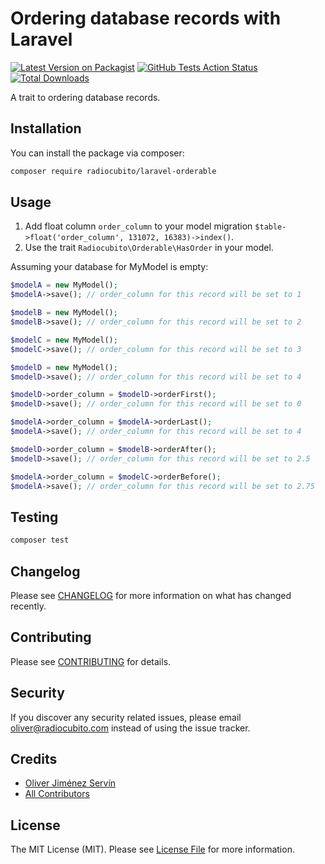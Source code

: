 # Ordering database records with Laravel

[![Latest Version on Packagist](https://img.shields.io/packagist/v/radiocubito/laravel-orderable.svg?style=flat-square)](https://packagist.org/packages/radiocubito/laravel-orderable)
[![GitHub Tests Action Status](https://img.shields.io/github/workflow/status/radiocubito/laravel-orderable/run-tests?label=tests)](https://github.com/radiocubito/laravel-orderable/actions?query=workflow%3Arun-tests+branch%3Amaster)
[![Total Downloads](https://img.shields.io/packagist/dt/radiocubito/laravel-orderable.svg?style=flat-square)](https://packagist.org/packages/radiocubito/laravel-orderable)


A trait to ordering database records.

## Installation

You can install the package via composer:

```bash
composer require radiocubito/laravel-orderable
```

## Usage

1. Add float column `order_column` to your model migration `$table->float('order_column', 131072, 16383)->index()`.
2. Use the trait `Radiocubito\Orderable\HasOrder` in your model.

Assuming your database for MyModel is empty:

``` php
$modelA = new MyModel();
$modelA->save(); // order_column for this record will be set to 1

$modelB = new MyModel();
$modelB->save(); // order_column for this record will be set to 2

$modelC = new MyModel();
$modelC->save(); // order_column for this record will be set to 3

$modelD = new MyModel();
$modelD->save(); // order_column for this record will be set to 4

$modelD->order_column = $modelD->orderFirst();
$modelD->save(); // order_column for this record will be set to 0

$modelA->order_column = $modelA->orderLast();
$modelA->save(); // order_column for this record will be set to 4

$modelD->order_column = $modelB->orderAfter();
$modelD->save(); // order_column for this record will be set to 2.5

$modelA->order_column = $modelC->orderBefore();
$modelA->save(); // order_column for this record will be set to 2.75
```

## Testing

``` bash
composer test
```

## Changelog

Please see [CHANGELOG](CHANGELOG.md) for more information on what has changed recently.

## Contributing

Please see [CONTRIBUTING](CONTRIBUTING.md) for details.

## Security

If you discover any security related issues, please email oliver@radiocubito.com instead of using the issue tracker.

## Credits

- [Oliver Jiménez Servín](https://github.com/oliverds)
- [All Contributors](../../contributors)

## License

The MIT License (MIT). Please see [License File](LICENSE.md) for more information.
